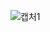 ![캡처1](https://user-images.githubusercontent.com/105197533/200720454-05ab2d58-857c-45c2-8c4a-184969405187.PNG)
